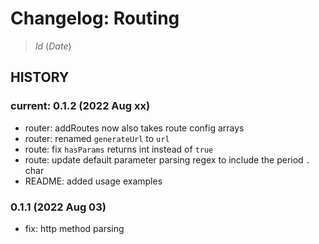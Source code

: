 # Changelog: Routing

> $Id$ ($Date$)

## HISTORY

### current: 0.1.2 (2022 Aug xx)

- router: addRoutes now also takes route config arrays
- router: renamed `generateUrl` to `url`
- route: fix `hasParams` returns int instead of `true`
- route: update default parameter parsing regex to include the period `.` char
- README: added usage examples

### 0.1.1 (2022 Aug 03)

- fix: http method parsing
